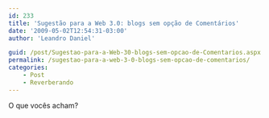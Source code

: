 ```yaml
---
id: 233
title: 'Sugestão para a Web 3.0: blogs sem opção de Comentários'
date: '2009-05-02T12:54:31-03:00'
author: 'Leandro Daniel'

guid: /post/Sugestao-para-a-Web-30-blogs-sem-opcao-de-Comentarios.aspx
permalink: /sugestao-para-a-web-3-0-blogs-sem-opcao-de-comentarios/
categories:
    - Post
    - Reverberando
---
```


O que vocês acham?